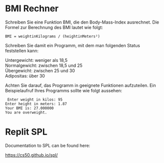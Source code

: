# BMI Rechner

Schreiben Sie eine Funktion BMI, die den Body-Mass-Index ausrechnet. Die Formel zur
Berechnung des BMI lautet wie folgt:

    BMI = weightinKilograms / (heightinMeters²)

Schreiben Sie damit ein Programm, mit dem man folgenden Status feststellen kann:

Untergewicht: weniger als 18,5  
Normalgewicht: zwischen 18,5 und 25  
Übergewicht: zwischen 25 und 30  
Adipositas: über 30

Achten Sie darauf, das Programm in geeignete Funktionen aufzuteilen.
Ein Beispielaufruf Ihres Programms sollte wie folgt aussehen:

     Enter weight in kilos: 95
    Enter height in meters: 1.87
    Your BMI is: 27.000000
    You are overweight.

# Replit SPL

Documentation to SPL can be found here:

https://cs50.github.io/spl/

